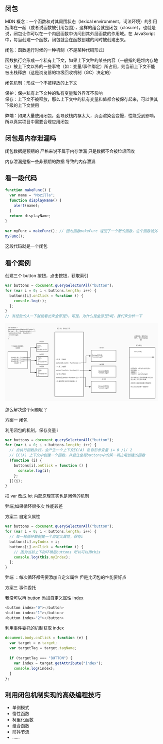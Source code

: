 ## 闭包

MDN 概念：一个函数和对其周围状态（lexical environment，词法环境）的引用捆绑在一起（或者说函数被引用包围），这样的组合就是闭包（closure）。也就是说，闭包让你可以在一个内层函数中访问到其外层函数的作用域。在 JavaScript 中，每当创建一个函数，闭包就会在函数创建的同时被创建出来。

闭包：函数运行时候的一种机制（不是某种代码形式）

函数执行会形成一个私有上下文，如果上下文种的某些内容（一般指的是堆内存地址）被上下文以外的一些事物（如：变量/事件绑定）所占用，则当前上下文不能被出栈释放（这是浏览器的垃圾回收机制（GC）决定的）

闭包机制：形成一个不被释放的上下文

保护：保护私有上下文种的私有变量和外界互不影响  
保存：上下文不被释放，那么上下文中的私有变量和值都会被保存起来，可以供其下级的上下文使用

弊端：如果大量使用闭包，会导致栈内存太大，页面渲染会变慢，性能受到影响，所以真实项目中需要合理应用闭包

## 闭包是内存泄漏吗

闭包数据是预期的 严格来说不属于内存泄漏 只是数据不会被垃圾回收

内存泄漏是指一些非预期的数据 导致的内存泄漏

## 看一段代码

```js
function makeFunc() {
  var name = "Mozilla";
  function displayName() {
    alert(name);
  }
  return displayName;
}

var myFunc = makeFunc(); // 因为函数makeFunc 返回了一个新的函数，这个函数被外部变量myFunc 占用，所以函数不能被释放，形成了闭包
myFunc();
```

这段代码就是一个闭包

## 看个案例

创建三个 button 按钮，点击按钮，获取索引

```js
var buttons = document.querySelectorAll("button");
for (var i = 0; i < buttons.length; i++) {
  buttons[i].onClick = function () {
    console.log(i);
  };
}
// 有经验的人一下就能看出来全部是3，可是，为什么是全部是3呢，我们来分析一下
```

![](img/闭包.jpg)

怎么解决这个问题呢？

方案一 闭包

利用闭包的机制，保存变量 i

```js
var buttons = document.querySelectorAll("button");
for (var i = 0; i < buttons.length; i++) {
  // 自执行函数执行，会产生一个上下文EC(A) 私有形参变量 i= 0 /1/ 2
  // EC(A) 上下文中创建一个函数，并且让全局buttons中的某一项占用创建的函数
  (function (i) {
    buttons[i].onClick = function () {
      console.log(i);
    };
  })(i);
}
```

把 var 改成 let 内部原理其实也是闭包的机制

弊端;如果循环很多次 性能较差

方案二 自定义属性

```js
var buttons = document.querySelectorAll("button");
for (var i = 0; i < buttons.length; i++) {
  // 每一轮循环都创建一个自定义属性，保存i
  buttons[i].myIndex = i;
  buttons[i].onClick = function () {
    // 因为当前上下的环境是buttons 所以可以用this
    console.log(this.myIndex);
  };
}
```

弊端 ：每次循环都需要添加自定义属性 但是比闭包的性能要好点

方案三 事件委托

我没可以再 button 添加自定义属性 index

```js
<button index="0"></button>
<button index="1"></button>
<button index="2"></button>
```

利用事件委托的机制获取 index

```js
document.body.onClick = function (e) {
  var target = e.target;
  var targetTag = target.tagName;

  if (targetTag === "BUTTON") {
    var index = target.getAttribute("index");
    console.log(index);
  }
};
```

## 利用闭包机制实现的高级编程技巧

- 单例模式
- 惰性函数
- 柯里化函数
- 组合函数
- 防抖节流
- ......
